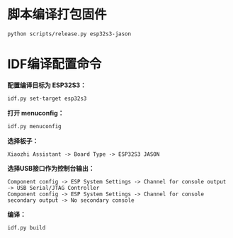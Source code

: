 # 脚本编译打包固件

```
python scripts/release.py esp32s3-jason
```

# IDF编译配置命令

**配置编译目标为 ESP32S3：**

```bash
idf.py set-target esp32s3
```

**打开 menuconfig：**

```bash
idf.py menuconfig
```

**选择板子：**

```
Xiaozhi Assistant -> Board Type -> ESP32S3 JASON
```

**选择USB接口作为控制台输出：**

```
Component config -> ESP System Settings -> Channel for console output -> USB Serial/JTAG Controller
Component config -> ESP System Settings -> Channel for console secondary output -> No secondary console
```

**编译：**

```bash
idf.py build
```
